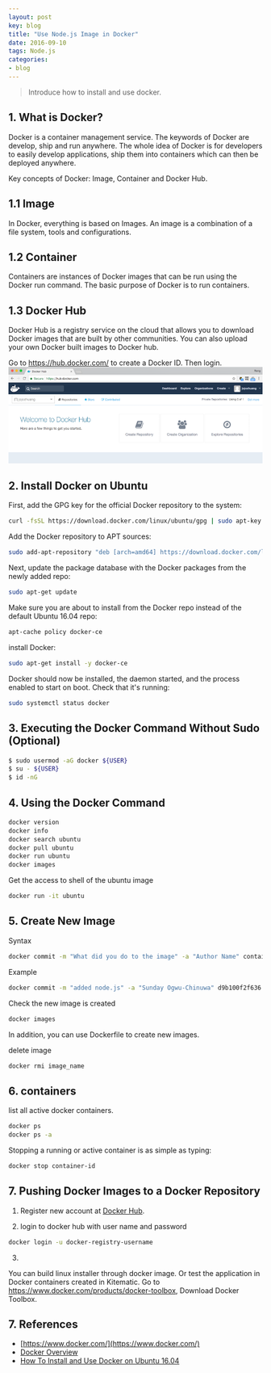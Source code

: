 ```yaml
---
layout: post
key: blog
title: "Use Node.js Image in Docker"
date: 2016-09-10
tags: Node.js
categories:
- blog
---
```


> Introduce how to install and use docker.

## 1. What is Docker?
Docker is a container management service. The keywords of Docker are develop, ship and run anywhere. The whole idea of Docker is for developers to easily develop applications, ship them into containers which can then be deployed anywhere.

Key concepts of Docker: Image, Container and Docker Hub.

## 1.1 Image
In Docker, everything is based on Images. An image is a combination of a file system, tools and configurations.

## 1.2 Container
Containers are instances of Docker images that can be run using the Docker run command. The basic purpose of Docker is to run containers.

## 1.3 Docker Hub
Docker Hub is a registry service on the cloud that allows you to download Docker images that are built by other communities. You can also upload your own Docker built images to Docker hub.

Go to https://hub.docker.com/ to create a Docker ID. Then login.
![MIME Type](/public/pics/2016-09-10/hub.png)  

## 2. Install Docker on Ubuntu
First, add the GPG key for the official Docker repository to the system:
```sh
curl -fsSL https://download.docker.com/linux/ubuntu/gpg | sudo apt-key add -
```

Add the Docker repository to APT sources:
```sh
sudo add-apt-repository "deb [arch=amd64] https://download.docker.com/linux/ubuntu $(lsb_release -cs) stable"
```

Next, update the package database with the Docker packages from the newly added repo:
```sh
sudo apt-get update
```
Make sure you are about to install from the Docker repo instead of the default Ubuntu 16.04 repo:
```sh
apt-cache policy docker-ce
```

install Docker:
```sh
sudo apt-get install -y docker-ce
```
Docker should now be installed, the daemon started, and the process enabled to start on boot. Check that it's running:
```sh
sudo systemctl status docker
```

## 3. Executing the Docker Command Without Sudo (Optional)
```sh
$ sudo usermod -aG docker ${USER}
$ su - ${USER}
$ id -nG
```

## 4. Using the Docker Command
```sh
docker version
docker info
docker search ubuntu
docker pull ubuntu
docker run ubuntu
docker images
```

Get the access to shell of the ubuntu image
```sh
docker run -it ubuntu
```

## 5. Create New Image
Syntax
```sh
docker commit -m "What did you do to the image" -a "Author Name" container-id repository/new_image_name
```
Example
```sh
docker commit -m "added node.js" -a "Sunday Ogwu-Chinuwa" d9b100f2f636 finid/ubuntu-nodejs
```

Check the new image is created
```sh
docker images
```

In addition, you can use Dockerfile to create new images.

delete image
```sh
docker rmi image_name
```
## 6. containers
list all active docker containers.
```sh
docker ps
docker ps -a
```

Stopping a running or active container is as simple as typing:
```sh
docker stop container-id
```

## 7. Pushing Docker Images to a Docker Repository
1. Register new account at [Docker Hub](https://hub.docker.com/).

2. login to docker hub with user name and password
```sh
docker login -u docker-registry-username
```

3.



You can build linux installer through docker image. Or test the application in Docker containers created in Kitematic.
Go to https://www.docker.com/products/docker-toolbox, Download Docker Toolbox.


## 7. References
* [https://www.docker.com/](https://www.docker.com/)
* [Docker Overview](https://www.tutorialspoint.com/docker/docker_overview.htm)
* [How To Install and Use Docker on Ubuntu 16.04](https://www.digitalocean.com/community/tutorials/how-to-install-and-use-docker-on-ubuntu-16-04)
